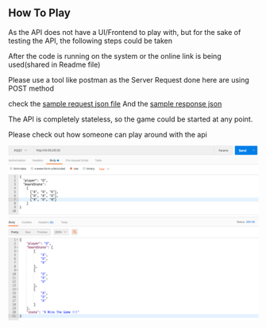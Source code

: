 ## How To Play

As the API does not have a UI/Frontend to play with, but for the sake of testing the API, the following steps could be taken

After the code is running on the system or the online link is being used(shared in Readme file)

Please use a tool like postman as the Server Request done here are using POST method

check the [sample request json file](https://github.com/adityaseth09/php-tictactoe/docs/blob/master/sampleRequest.json) And the [sample response json](https://github.com/adityaseth09/php-tictactoe/docs/blob/master/sampleResponse.json)
 
The API is completely stateless, so the game could be started at any point.

Please check out how someone can play around with the api 

![alt text](https://github.com/adityaseth09/php-tictactoe/blob/master/docs/Sample_api_request_screen_shot.png)
